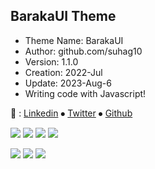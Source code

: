 ## BarakaUI Theme
- Theme Name: BarakaUI
- Author: github.com/suhag10
- Version: 1.1.0
- Creation: 2022-Jul
- Update: 2023-Aug-6
- Writing code with Javascript!

<!-- ### link -->
&#128279;  : [Linkedin](https://www.linkedin.com/in/suhag11/ "Linkedin") &#10625; [Twitter](https://twitter.com/suhag_11 "Twitter") &#10625; [Github](https://github.com/suhag10 "Github")

<!-- ### code used -->
 ![](https://img.shields.io/badge/HTML5-gray?logo=html5) ![](https://img.shields.io/badge/CSS3-gray?logo=css3) ![](https://img.shields.io/badge/SASS-gray?logo=sass) ![](https://img.shields.io/badge/Javascript-gray?logo=javascript)

<!-- ### Update info -->
![](https://img.shields.io/badge/Creation-Jul%202022-green) ![](https://img.shields.io/badge/Update-Aug%202023-teal) ![](https://img.shields.io/badge/Version-v2.2.1-blue)
